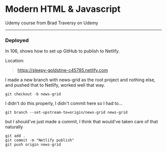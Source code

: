 # Modern HTML & Javascript
Udemy course from Brad Traversy on Udemy

---

### Deployed

In 106, shows how to set up GitHub to publish to Netlify.

Location:

> https://sleepy-goldstine-c45785.netlify.com


I made a new branch with news-grid as the root project and nothing else, and pushed that to Netlify, worked well that way.

```
git checkout -b news-grid
```

I didn't do this properly, I didn't commit here so I had to...

```
git branch --set-upstream-to=origin/news-grid news-grid
```

but I should've just made a commit, I think that would've taken care of that naturally

```
git add .
git commit -m "Netlify publish"
git push origin news-grid
```

